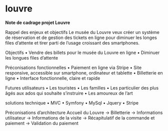 louvre
======
**Note de cadrage projet Louvre**

Rappel des enjeux et objectifs
Le musée du Louvre veux créer un système de réservation et de gestion des tickets en ligne pour diminuer les longes files d’attente et tirer parti de l’usage croissant des smartphones.

Objectifs
    • Vendre des billets pour le musée du Louvre en ligne
    • Diminuer les longues files d’attente
    
Préconisations fonctionnelles
    • Paiement en ligne via Stripe
    • Site responsive, accessible sur smartphone, ordinateur et tablette
    • Billetterie en ligne
    • Interface fonctionnelle, claire et rapide
    
Futures utilisateurs
    • Les touristes
    • Les familles
    • Les particulier des plus âgés aux ados qui souhaite s’instruire
    • Les amoureux de l’art
    
solutions technique
    • MVC
    • Symfony
    • MySql
    • Jquery
    • Stripe
    
Préconisations d’architecture
    Accueil du Louvre
        -> Billetterie
            -> Informations utilisateur
                -> Informations de la visite
                    -> Récapitulatif de la commande et paiement
                        -> Validation du paiement

